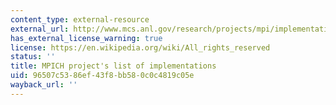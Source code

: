 ```yaml
---
content_type: external-resource
external_url: http://www.mcs.anl.gov/research/projects/mpi/implementations.html
has_external_license_warning: true
license: https://en.wikipedia.org/wiki/All_rights_reserved
status: ''
title: MPICH project's list of implementations
uid: 96507c53-86ef-43f8-bb58-0c0c4819c05e
wayback_url: ''
---
```

